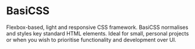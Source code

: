# BasiCSS

Flexbox-based, light and responsive CSS framework. BasiCSS normalises and styles key standard HTML elements. Ideal for small, personal projects or when you wish to prioritise functionality and development over UI.
